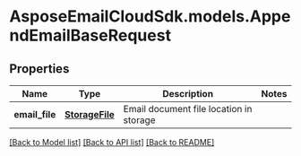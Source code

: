 # AsposeEmailCloudSdk.models.AppendEmailBaseRequest

## Properties
Name | Type | Description | Notes
------------ | ------------- | ------------- | -------------
**email_file** | [**StorageFile**](StorageFile.md) | Email document file location in storage | 

[[Back to Model list]](README.md#documentation-for-models) [[Back to API list]](README.md#documentation-for-api-endpoints) [[Back to README]](README.md)


